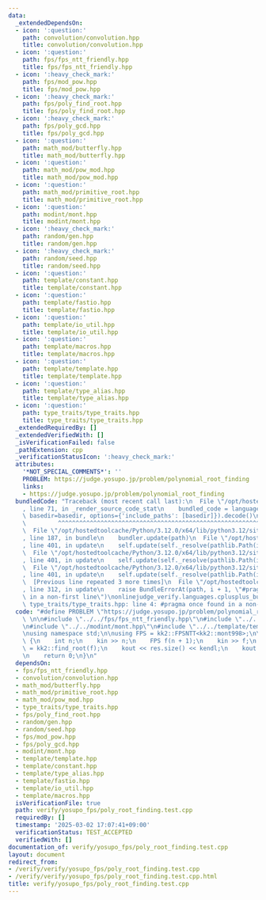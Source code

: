 ```yaml
---
data:
  _extendedDependsOn:
  - icon: ':question:'
    path: convolution/convolution.hpp
    title: convolution/convolution.hpp
  - icon: ':question:'
    path: fps/fps_ntt_friendly.hpp
    title: fps/fps_ntt_friendly.hpp
  - icon: ':heavy_check_mark:'
    path: fps/mod_pow.hpp
    title: fps/mod_pow.hpp
  - icon: ':heavy_check_mark:'
    path: fps/poly_find_root.hpp
    title: fps/poly_find_root.hpp
  - icon: ':heavy_check_mark:'
    path: fps/poly_gcd.hpp
    title: fps/poly_gcd.hpp
  - icon: ':question:'
    path: math_mod/butterfly.hpp
    title: math_mod/butterfly.hpp
  - icon: ':question:'
    path: math_mod/pow_mod.hpp
    title: math_mod/pow_mod.hpp
  - icon: ':question:'
    path: math_mod/primitive_root.hpp
    title: math_mod/primitive_root.hpp
  - icon: ':question:'
    path: modint/mont.hpp
    title: modint/mont.hpp
  - icon: ':heavy_check_mark:'
    path: random/gen.hpp
    title: random/gen.hpp
  - icon: ':heavy_check_mark:'
    path: random/seed.hpp
    title: random/seed.hpp
  - icon: ':question:'
    path: template/constant.hpp
    title: template/constant.hpp
  - icon: ':question:'
    path: template/fastio.hpp
    title: template/fastio.hpp
  - icon: ':question:'
    path: template/io_util.hpp
    title: template/io_util.hpp
  - icon: ':question:'
    path: template/macros.hpp
    title: template/macros.hpp
  - icon: ':question:'
    path: template/template.hpp
    title: template/template.hpp
  - icon: ':question:'
    path: template/type_alias.hpp
    title: template/type_alias.hpp
  - icon: ':question:'
    path: type_traits/type_traits.hpp
    title: type_traits/type_traits.hpp
  _extendedRequiredBy: []
  _extendedVerifiedWith: []
  _isVerificationFailed: false
  _pathExtension: cpp
  _verificationStatusIcon: ':heavy_check_mark:'
  attributes:
    '*NOT_SPECIAL_COMMENTS*': ''
    PROBLEM: https://judge.yosupo.jp/problem/polynomial_root_finding
    links:
    - https://judge.yosupo.jp/problem/polynomial_root_finding
  bundledCode: "Traceback (most recent call last):\n  File \"/opt/hostedtoolcache/Python/3.12.0/x64/lib/python3.12/site-packages/onlinejudge_verify/documentation/build.py\"\
    , line 71, in _render_source_code_stat\n    bundled_code = language.bundle(stat.path,\
    \ basedir=basedir, options={'include_paths': [basedir]}).decode()\n          \
    \         ^^^^^^^^^^^^^^^^^^^^^^^^^^^^^^^^^^^^^^^^^^^^^^^^^^^^^^^^^^^^^^^^^^^^^^^^^^^^^^^^^\n\
    \  File \"/opt/hostedtoolcache/Python/3.12.0/x64/lib/python3.12/site-packages/onlinejudge_verify/languages/cplusplus.py\"\
    , line 187, in bundle\n    bundler.update(path)\n  File \"/opt/hostedtoolcache/Python/3.12.0/x64/lib/python3.12/site-packages/onlinejudge_verify/languages/cplusplus_bundle.py\"\
    , line 401, in update\n    self.update(self._resolve(pathlib.Path(included), included_from=path))\n\
    \  File \"/opt/hostedtoolcache/Python/3.12.0/x64/lib/python3.12/site-packages/onlinejudge_verify/languages/cplusplus_bundle.py\"\
    , line 401, in update\n    self.update(self._resolve(pathlib.Path(included), included_from=path))\n\
    \  File \"/opt/hostedtoolcache/Python/3.12.0/x64/lib/python3.12/site-packages/onlinejudge_verify/languages/cplusplus_bundle.py\"\
    , line 401, in update\n    self.update(self._resolve(pathlib.Path(included), included_from=path))\n\
    \  [Previous line repeated 3 more times]\n  File \"/opt/hostedtoolcache/Python/3.12.0/x64/lib/python3.12/site-packages/onlinejudge_verify/languages/cplusplus_bundle.py\"\
    , line 312, in update\n    raise BundleErrorAt(path, i + 1, \"#pragma once found\
    \ in a non-first line\")\nonlinejudge_verify.languages.cplusplus_bundle.BundleErrorAt:\
    \ type_traits/type_traits.hpp: line 4: #pragma once found in a non-first line\n"
  code: "#define PROBLEM \"https://judge.yosupo.jp/problem/polynomial_root_finding\"\
    \ \n\n#include \"../../fps/fps_ntt_friendly.hpp\"\n#include \"../../fps/poly_find_root.hpp\"\
    \n#include \"../../modint/mont.hpp\"\n#include \"../../template/template.hpp\"\
    \nusing namespace std;\n\nusing FPS = kk2::FPSNTT<kk2::mont998>;\n\nint main()\
    \ {\n    int n;\n    kin >> n;\n    FPS f(n + 1);\n    kin >> f;\n    auto res\
    \ = kk2::find_root(f);\n    kout << res.size() << kendl;\n    kout << res << kendl;\n\
    \n    return 0;\n}\n"
  dependsOn:
  - fps/fps_ntt_friendly.hpp
  - convolution/convolution.hpp
  - math_mod/butterfly.hpp
  - math_mod/primitive_root.hpp
  - math_mod/pow_mod.hpp
  - type_traits/type_traits.hpp
  - fps/poly_find_root.hpp
  - random/gen.hpp
  - random/seed.hpp
  - fps/mod_pow.hpp
  - fps/poly_gcd.hpp
  - modint/mont.hpp
  - template/template.hpp
  - template/constant.hpp
  - template/type_alias.hpp
  - template/fastio.hpp
  - template/io_util.hpp
  - template/macros.hpp
  isVerificationFile: true
  path: verify/yosupo_fps/poly_root_finding.test.cpp
  requiredBy: []
  timestamp: '2025-03-02 17:07:41+09:00'
  verificationStatus: TEST_ACCEPTED
  verifiedWith: []
documentation_of: verify/yosupo_fps/poly_root_finding.test.cpp
layout: document
redirect_from:
- /verify/verify/yosupo_fps/poly_root_finding.test.cpp
- /verify/verify/yosupo_fps/poly_root_finding.test.cpp.html
title: verify/yosupo_fps/poly_root_finding.test.cpp
---
```

